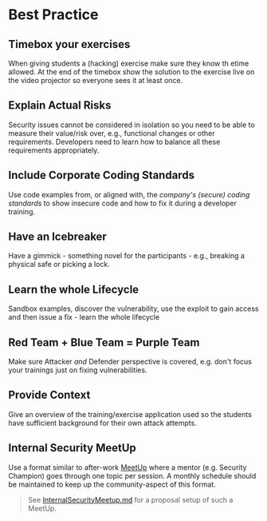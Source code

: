 # Best Practice

## Timebox your exercises

When giving students a (hacking) exercise make sure they know th etime allowed. 
At the end of the timebox show the solution to the exercise live on the video projector 
so everyone sees it at least once.

## Explain Actual Risks

Security issues cannot be considered in isolation so you need to be able
to measure their value/risk over, e.g., functional changes or other
requirements. Developers need to learn how to balance all these
requirements appropriately.

## Include Corporate Coding Standards

Use code examples from, or aligned with, the _company's (secure) coding
standards_ to show insecure code and how to fix it during a developer
training.

##  Have an Icebreaker

Have a gimmick - something novel for the participants - e.g., breaking a
physical safe or picking a lock.

## Learn the whole Lifecycle

Sandbox examples, discover the vulnerability, use the exploit to gain
access and then issue a fix - learn the whole lifecycle

## Red Team + Blue Team = Purple Team

Make sure Attacker _and_ Defender perspective is covered, e.g. don't
focus your trainings just on fixing vulnerabilities.

## Provide Context

Give an overview of the training/exercise application used so the
students have sufficient background for their own attack attempts.

## Internal Security MeetUp

Use a format similar to after-work [MeetUp](https://meetup.com) where a
mentor (e.g. Security Champion) goes through one topic per session. A
monthly schedule should be maintained to keep up the community-aspect of
this format.

> See [InternalSecurityMeetup.md](InternalSecurityMeetup.md) for a
> proposal setup of such a MeetUp.

